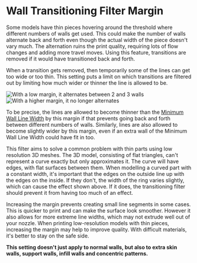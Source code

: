 Wall Transitioning Filter Margin
====
Some models have thin pieces hovering around the threshold where different numbers of walls get used. This could make the number of walls alternate back and forth even though the actual width of the piece doesn't vary much. The alternation ruins the print quality, requiring lots of flow changes and adding more travel moves. Using this feature, transitions are removed if it would have transitioned back and forth.

When a transition gets removed, then temporarily some of the lines can get too wide or too thin. This setting puts a limit on which transitions are filtered out by limiting how much wider or thinner the line is allowed to be.

![With a low margin, it alternates between 2 and 3 walls](../images/wall_transition_filter_off.png)
![With a higher margin, it no longer alternates](../images/wall_transition_filter_on.png)

To be precise, the lines are allowed to become thinner than the [Minimum Wall Line Width](min_wall_line_width.md) by this margin if that prevents going back and forth between different numbers of walls. Similarly, lines are also allowed to become slightly wider by this margin, even if an extra wall of the Minimum Wall Line Width could have fit in too.

This filter aims to solve a common problem with thin parts using low resolution 3D meshes. The 3D model, consisting of flat triangles, can't represent a curve exactly but only approximates it. The curve will have edges, with flat surfaces between them. When modelling a curved part with a constant width, it's important that the edges on the outside line up with the edges on the inside. If they don't, the width of the ring varies slightly, which can cause the effect shown above. If it does, the transitioning filter should prevent it from having too much of an effect.

Increasing the margin prevents creating small line segments in some cases. This is quicker to print and can make the surface look smoother. However it also allows for more extreme line widths, which may not extrude well out of your nozzle. When printing low-resolution models with thin pieces, increasing the margin may help to improve quality. With difficult materials, it's better to stay on the safe side.

**This setting doesn't just apply to normal walls, but also to extra skin walls, support walls, infill walls and concentric patterns.**
